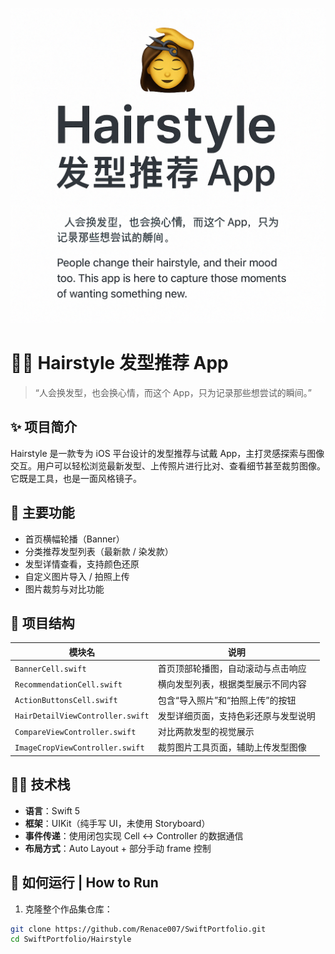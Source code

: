 ![Hairstyle App Cover](./cover.png)
# 💇‍♀️ Hairstyle 发型推荐 App

> “人会换发型，也会换心情，而这个 App，只为记录那些想尝试的瞬间。”

## ✨ 项目简介

Hairstyle 是一款专为 iOS 平台设计的发型推荐与试戴 App，主打灵感探索与图像交互。用户可以轻松浏览最新发型、上传照片进行比对、查看细节甚至裁剪图像。它既是工具，也是一面风格镜子。

## 📱 主要功能

- 首页横幅轮播（Banner）
- 分类推荐发型列表（最新款 / 染发款）
- 发型详情查看，支持颜色还原
- 自定义图片导入 / 拍照上传
- 图片裁剪与对比功能

## 🧱 项目结构

| 模块名 | 说明 |
|--------|------|
| `BannerCell.swift` | 首页顶部轮播图，自动滚动与点击响应 |
| `RecommendationCell.swift` | 横向发型列表，根据类型展示不同内容 |
| `ActionButtonsCell.swift` | 包含“导入照片”和“拍照上传”的按钮 |
| `HairDetailViewController.swift` | 发型详细页面，支持色彩还原与发型说明 |
| `CompareViewController.swift` | 对比两款发型的视觉展示 |
| `ImageCropViewController.swift` | 裁剪图片工具页面，辅助上传发型图像 |

## 🧑‍💻 技术栈

- **语言**：Swift 5
- **框架**：UIKit（纯手写 UI，未使用 Storyboard）
- **事件传递**：使用闭包实现 Cell ↔ Controller 的数据通信
- **布局方式**：Auto Layout + 部分手动 frame 控制

## 🚀 如何运行 | How to Run

1. 克隆整个作品集仓库：

```bash
git clone https://github.com/Renace007/SwiftPortfolio.git
cd SwiftPortfolio/Hairstyle
